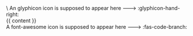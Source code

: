 <head-top>
<meta name="default-head-top">
</head-top>
<head-bottom>
<meta name="default-head-bottom">
<link rel="stylesheet" href="{{baseUrl}}/stylesheets/styles.css">
</head-bottom>

<include src="headers/header.md" />

<div id="flex-body">
  <nav id="site-nav">
    <div class="nav-component slim-scroll">\
        <md>An glyphicon icon is supposed to appear here ---> :glyphicon-hand-right:</md>
    </div>
  </nav>
  <div id="content-wrapper">
    <breadcrumb />
    {{ content }}
  </div>
  <nav id="page-nav">
    <div class="nav-component slim-scroll">
      <page-nav />
        <md>A font-awesome icon is supposed to appear here ---> :fas-code-branch:</md>
    </div>
  </nav>
</div>
